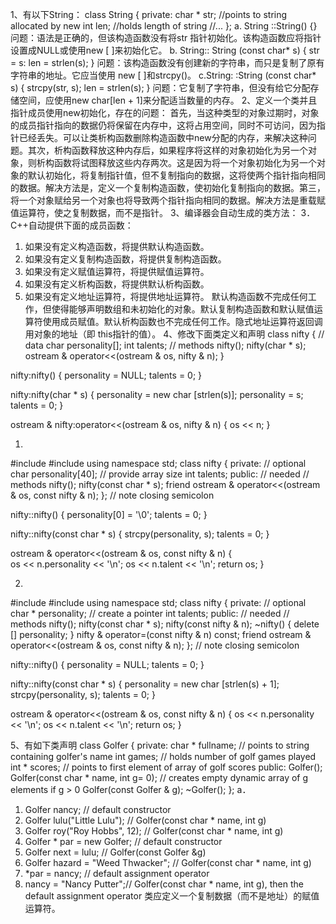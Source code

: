 1、有以下String：
class String
{
   private:
      char * str;  //points to string allocated by new
      int len;    //holds length of string
   //...
};
a. String ::String() {} 
问题：语法是正确的，但该构造函数没有将str 指针初始化。该构造函数应将指针设置成NULL或使用new [ ]来初始化它。 
b. String:: String (const char* s)
{
     str = s:
     len = strlen(s);
} 
问题：该构造函数没有创建新的字符串，而只是复制了原有字符串的地址。它应当使用 new [ ]和strcpy()。
c.String: :String (const char* s)
{
     strcpy(str, s);
     len = strlen(s);
} 
问题：它复制了字符串，但没有给它分配存储空间，应使用new char[len + 1]来分配适当数量的内存。
2、定义一个类并且指针成员使用new初始化，存在的问题：
首先，当这种类型的对象过期时，对象的成员指针指向的数据仍将保留在内存中，这将占用空间，同时不可访问，因为指针已经丢失。可以让类析构函数删除构造函数中new分配的内存，来解决这种问题。其次，析构函数释放这种内存后，如果程序将这样的对象初始化为另一个对象，则析构函数将试图释放这些内存两次。这是因为将一个对象初始化为另一个对象的默认初始化，将复制指针值，但不复制指向的数据，这将使两个指针指向相同的数据。解决方法是，定义一个复制构造函数，使初始化复制指向的数据。第三，将一个对象赋给另一个对象也将导致两个指针指向相同的数据。解决方法是重载赋值运算符，使之复制数据，而不是指针。
3、编译器会自动生成的类方法：
3．C++自动提供下面的成员函数： 
1) 如果没有定义构造函数，将提供默认构造函数。 
2) 如果没有定义复制构造函数，将提供复制构造函数。 
3) 如果没有定义赋值运算符，将提供赋值运算符。 
4) 如果没有定义析构函数，将提供默认析构函数。 
5) 如果没有定义地址运算符，将提供地址运算符。 
默认构造函数不完成任何工作，但使得能够声明数组和未初始化的对象。默认复制构造函数和默认赋值运算符使用成员赋值。默认析构函数也不完成任何工作。隐式地址运算符返回调用对象的地址（即 this指针的值）。
4、修改下面类定义和声明
class nifty
{
    // data
     char personality[];
     int talents;
    // methods
     nifty();
     nifty(char * s);
     ostream & operator<<(ostream & os, nifty & n);
}

nifty:nifty()
{
     personality = NULL;
     talents = 0;
}

nifty:nifty(char * s)
{
     personality = new char [strlen(s)];
     personality = s;
     talents = 0;
}

ostream & nifty:operator<<(ostream & os, nifty & n)
{
     os << n;
}

1)
#include <iostream> 
#include <cstring> 
using namespace std; 
class nifty 
{ 
private: // optional 
    char personality[40]; // provide array size 
    int talents; 
public: // needed 
// methods 
    nifty(); 
    nifty(const char * s); 
    friend ostream & operator<<(ostream & os, const nifty & n); 
};  // note closing semicolon

nifty::nifty() 
{ 
    personality[0] = '\0'; 
    talents = 0; 
} 

nifty::nifty(const char * s) 
{ 
    strcpy(personality, s); 
    talents = 0; 
} 

ostream & operator<<(ostream & os, const nifty & n) 
{  
    os << n.personality << '\n'; 
    os << n.talent << '\n'; 
    return os;
}

2)
#include <iostream> 
#include <cstring> 
using namespace std; 
class nifty 
{ 
private: // optional 
    char * personality; // create a pointer 
    int talents; 
public: // needed 
// methods 
    nifty(); 
    nifty(const char * s); 
    nifty(const nifty & n); 
    ~nifty() { delete [] personality; } 
    nifty & operator=(const nifty & n) const; 
    friend ostream & operator<<(ostream & os, const nifty & n); 
};   // note closing semicolon 

nifty::nifty() 
{ 
    personality = NULL; 
    talents = 0; 
} 

nifty::nifty(const char * s) 
{ 
    personality = new char [strlen(s) + 1]; 
    strcpy(personality, s); 
    talents = 0; 
}

ostream & operator<<(ostream & os, const nifty & n) 
{ 
    os << n.personality << '\n'; 
    os << n.talent << '\n'; 
    return os; 
} 

5、有如下类声明
class Golfer
{
    private:
     char * fullname; // points to string containing golfer's name
     int games; // holds number of golf games played
     int * scores; // points to first element of array of golf scores
    public:
     Golfer();
     Golfer(const char * name, int g= 0);
     // creates empty dynamic array of g elements if g > 0
     Golfer(const Golfer & g);
     ~Golfer();
};
a．
1) Golfer nancy; // default constructor 
2) Golfer lulu("Little Lulu"); // Golfer(const char * name, int g) 
3) Golfer roy("Roy Hobbs", 12); // Golfer(const char * name, int g) 
4) Golfer * par = new Golfer; // default constructor 
5) Golfer next = lulu; // Golfer(const Golfer &g) 
6) Golfer hazard = "Weed Thwacker"; // Golfer(const char * name, int g) 
7) *par = nancy; // default assignment operator 
8) nancy = "Nancy Putter";// Golfer(const char * name, int g), then the default assignment operator 
类应定义一个复制数据（而不是地址）的赋值运算符。